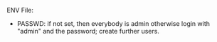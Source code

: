ENV File:

- PASSWD: if not set, then everybody is admin
          otherwise login with "admin" and the password; create further users.

